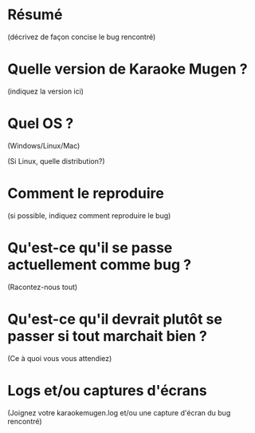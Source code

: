 # Résumé

(décrivez de façon concise le bug rencontré)

# Quelle version de Karaoke Mugen ?

(indiquez la version ici)

# Quel OS ?

(Windows/Linux/Mac)

(Si Linux, quelle distribution?)

# Comment le reproduire

(si possible, indiquez comment reproduire le bug)

# Qu'est-ce qu'il se passe actuellement comme bug ?

(Racontez-nous tout)

# Qu'est-ce qu'il devrait plutôt se passer si tout marchait bien ?

(Ce à quoi vous vous attendiez)

# Logs et/ou captures d'écrans

(Joignez votre karaokemugen.log et/ou une capture d'écran du bug rencontré)
